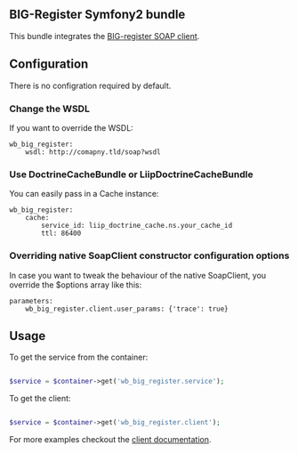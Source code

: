 BIG-Register Symfony2 bundle
----------------------------

This bundle integrates the [BIG-register SOAP client](https://github.com/waarneembemiddeling/bigregister-soap).

## Configuration

There is no configration required by default. 

### Change the WSDL

If you want to override the WSDL:

    wb_big_register:
        wsdl: http://comapny.tld/soap?wsdl

### Use DoctrineCacheBundle or LiipDoctrineCacheBundle

You can easily pass in a Cache instance:

    wb_big_register:
        cache:
            service_id: liip_doctrine_cache.ns.your_cache_id
            ttl: 86400

### Overriding native SoapClient constructor configuration options

In case you want to tweak the behaviour of the native SoapClient, you override the $options array like this:

    parameters:
        wb_big_register.client.user_params: {'trace': true}

## Usage

To get the service from the container:

```php

$service = $container->get('wb_big_register.service');

```

To get the client:

```php

$service = $container->get('wb_big_register.client');

```

For more examples checkout the [client documentation](https://github.com/waarneembemiddeling/bigregister-soap).
